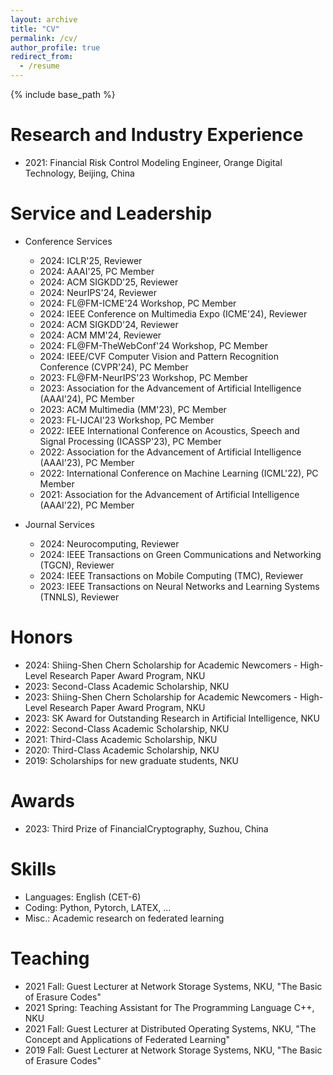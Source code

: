 ```yaml
---
layout: archive
title: "CV"
permalink: /cv/
author_profile: true
redirect_from:
  - /resume
---
```


{% include base_path %}

<!-- Education
======
* B.S. in GitHub, GitHub University, 2012
* M.S. in Jekyll, GitHub University, 2014
* Ph.D. in Version Control Theory, GitHub University, 2018 (expected) -->

Research and Industry Experience
======
* 2021: Financial Risk Control Modeling Engineer, Orange Digital Technology, Beĳing, China

Service and Leadership
======
* Conference Services
  * 2024: ICLR'25, Reviewer
  * 2024: AAAI'25, PC Member 
  * 2024: ACM SIGKDD'25, Reviewer 
  * 2024: NeurIPS'24, Reviewer
  * 2024: FL@FM-ICME'24 Workshop, PC Member
  * 2024: IEEE Conference on Multimedia Expo (ICME'24), Reviewer  
  * 2024: ACM SIGKDD'24, Reviewer 
  * 2024: ACM MM'24, Reviewer 
  * 2024: FL@FM-TheWebConf'24 Workshop, PC Member
  * 2024: IEEE/CVF Computer Vision and Pattern Recognition Conference (CVPR'24), PC Member
  * 2023: FL@FM-NeurIPS'23 Workshop, PC Member
  * 2023: Association for the Advancement of Artificial Intelligence (AAAI'24), PC Member
  * 2023: ACM Multimedia (MM'23), PC Member
  * 2023: FL-IJCAI'23 Workshop, PC Member
  * 2022: IEEE International Conference on Acoustics, Speech and Signal Processing (ICASSP'23), PC Member
  * 2022: Association for the Advancement of Artificial Intelligence (AAAI'23), PC Member
  * 2022: International Conference on Machine Learning (ICML'22), PC Member
  * 2021: Association for the Advancement of Artificial Intelligence (AAAI'22), PC Member

* Journal Services
  * 2024: Neurocomputing, Reviewer 
  * 2024: IEEE Transactions on Green Communications and Networking (TGCN), Reviewer 
  * 2024: IEEE Transactions on Mobile Computing (TMC), Reviewer 
  * 2023: IEEE Transactions on Neural Networks and Learning Systems (TNNLS), Reviewer

Honors
======
* 2024: Shiing-Shen Chern Scholarship for Academic Newcomers - High-Level Research Paper Award Program, NKU
* 2023: Second-Class Academic Scholarship, NKU
* 2023: Shiing-Shen Chern Scholarship for Academic Newcomers - High-Level Research Paper Award Program, NKU
* 2023: SK Award for Outstanding Research in Artificial Intelligence, NKU
* 2022: Second-Class Academic Scholarship, NKU
* 2021: Third-Class Academic Scholarship, NKU
* 2020: Third-Class Academic Scholarship, NKU
* 2019: Scholarships for new graduate students, NKU
<!-- * 2018: China National Scholarship for undergraduate students, QUST-->
  
Awards
======
* 2023: Third Prize of FinancialCryptography, Suzhou, China

Skills
======
* Languages: English (CET-6)
* Coding: Python, Pytorch, LATEX, ...
* Misc.: Academic research on federated learning

<!-- Publications
======
  <ul>{% for post in site.publications %}
    {% include archive-single-cv.html %}
  {% endfor %}</ul> -->
  
<!-- Talks
======
  <ul>{% for post in site.talks %}
    {% include archive-single-talk-cv.html %}
  {% endfor %}</ul> -->
  
Teaching
======
* 2021 Fall: Guest Lecturer at Network Storage Systems, NKU, "The Basic of Erasure Codes"
* 2021 Spring: Teaching Assistant for The Programming Language C++, NKU
* 2021 Fall: Guest Lecturer at Distributed Operating Systems, NKU, "The Concept and Applications of Federated Learning"
* 2019 Fall: Guest Lecturer at Network Storage Systems, NKU, "The Basic of Erasure Codes"
  
<!--  Teaching
======
  <ul>{% for post in site.teaching %}
    {% include archive-single-cv.html %}
  {% endfor %}</ul> -->
  


